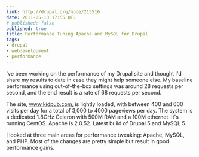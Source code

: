 ```yaml
---
link: http://drupal.org/node/215516
date: 2011-05-13 17:55 UTC
# published: false
published: true
title: Performance Tuning Apache and MySQL for Drupal
tags:
- drupal
- webdevelopment
- performance
---
```


've been working on the performance of my Drupal site and thought I'd share my results to date in case they might help someone else. My baseline performance using out-of-the-box settings was around 28 requests per second, and the end result is a rate of 68 requests per second.

The site, www.kidpub.com, is lightly loaded, with between 400 and 600 visits per day for a total of 3,000 to 4000 pageviews per day. The system is a dedicated 1.8GHz Celeron with 500M RAM and a 100M ethernet. It's running CentOS. Apache is 2.0.52. Latest build of Drupal 5 and MySQL 5.

I looked at three main areas for performance tweaking: Apache, MySQL, and PHP. Most of the changes are pretty simple but result in good performance gains.
